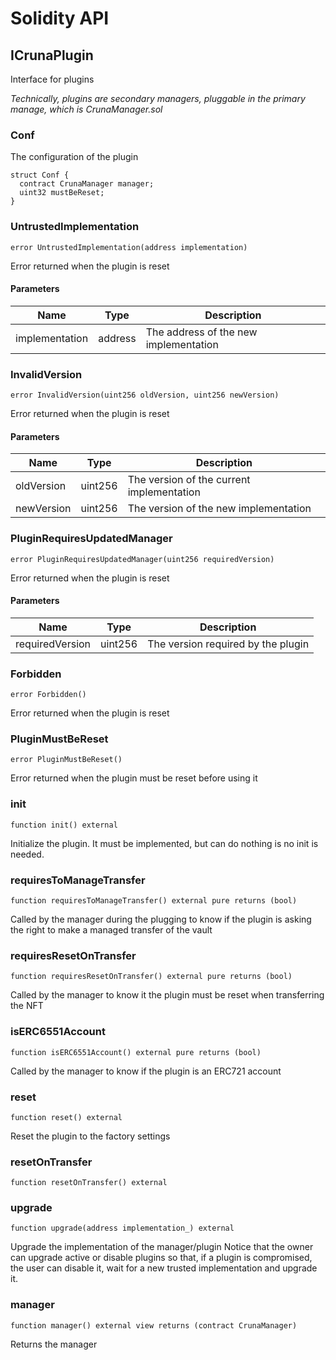 # Solidity API

## ICrunaPlugin

Interface for plugins

_Technically, plugins are secondary managers, pluggable in
the primary manage, which is CrunaManager.sol_

### Conf

The configuration of the plugin

```solidity
struct Conf {
  contract CrunaManager manager;
  uint32 mustBeReset;
}
```

### UntrustedImplementation

```solidity
error UntrustedImplementation(address implementation)
```

Error returned when the plugin is reset

#### Parameters

| Name | Type | Description |
| ---- | ---- | ----------- |
| implementation | address | The address of the new implementation |

### InvalidVersion

```solidity
error InvalidVersion(uint256 oldVersion, uint256 newVersion)
```

Error returned when the plugin is reset

#### Parameters

| Name | Type | Description |
| ---- | ---- | ----------- |
| oldVersion | uint256 | The version of the current implementation |
| newVersion | uint256 | The version of the new implementation |

### PluginRequiresUpdatedManager

```solidity
error PluginRequiresUpdatedManager(uint256 requiredVersion)
```

Error returned when the plugin is reset

#### Parameters

| Name | Type | Description |
| ---- | ---- | ----------- |
| requiredVersion | uint256 | The version required by the plugin |

### Forbidden

```solidity
error Forbidden()
```

Error returned when the plugin is reset

### PluginMustBeReset

```solidity
error PluginMustBeReset()
```

Error returned when the plugin must be reset before using it

### init

```solidity
function init() external
```

Initialize the plugin. It must be implemented, but can do nothing is no init is needed.

### requiresToManageTransfer

```solidity
function requiresToManageTransfer() external pure returns (bool)
```

Called by the manager during the plugging to know if the plugin is asking the
right to make a managed transfer of the vault

### requiresResetOnTransfer

```solidity
function requiresResetOnTransfer() external pure returns (bool)
```

Called by the manager to know it the plugin must be reset when transferring the NFT

### isERC6551Account

```solidity
function isERC6551Account() external pure returns (bool)
```

Called by the manager to know if the plugin is an ERC721 account

### reset

```solidity
function reset() external
```

Reset the plugin to the factory settings

### resetOnTransfer

```solidity
function resetOnTransfer() external
```

### upgrade

```solidity
function upgrade(address implementation_) external
```

Upgrade the implementation of the manager/plugin
Notice that the owner can upgrade active or disable plugins
so that, if a plugin is compromised, the user can disable it,
wait for a new trusted implementation and upgrade it.

### manager

```solidity
function manager() external view returns (contract CrunaManager)
```

Returns the manager

